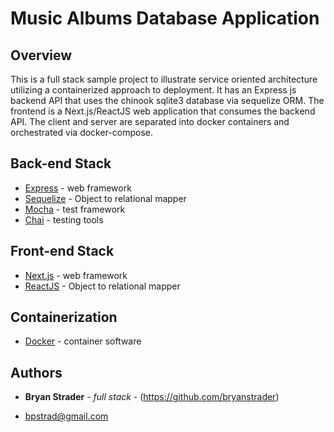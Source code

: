 # Music Albums Database Application

## Overview

This is a full stack sample project to illustrate service oriented architecture utilizing a containerized approach to deployment.
It has an Express js backend API that uses the chinook sqlite3 database via sequelize ORM.
The frontend is a Next.js/ReactJS web application that consumes the backend API.
The client and server are separated into docker containers and orchestrated via docker-compose.


## Back-end Stack
* [Express](https://expressjs.com/) - web framework
* [Sequelize](https://sequelize.org/) - Object to relational mapper
* [Mocha](https://mochajs.org/) - test framework
* [Chai](https://www.chaijs.com/) - testing tools

## Front-end Stack
* [Next.js](https://nextjs.org/) - web framework
* [ReactJS](https://reactjs.org/) - Object to relational mapper

## Containerization
* [Docker](https://docker.com/) - container software

## Authors

* **Bryan Strader** - *full stack* - (https://github.com/bryanstrader)

* bpstrad@gmail.com



